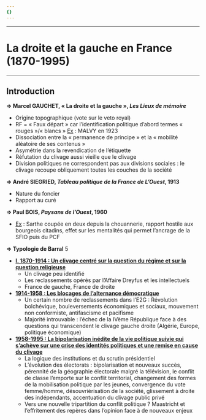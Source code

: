 ```yaml
---
{}
---
```

***
# La droite et la gauche en France (1870-1995)
***
## Introduction 

**⇒ Marcel GAUCHET, « La droite et la gauche », *Les Lieux de mémoire***
- Origine topographique (vote sur le veto royal)
- RF = « Faux départ » car l’identification politique d’abord termes « rouges »/« blancs » <u>Ex</u> : MALVY en 1923
- Dissociation entre la « permanence de principe » et la « mobilité aléatoire de ses contenus »
- Asymétrie dans la revendication de l’étiquette 
- Réfutation du clivage aussi vieille que le clivage 
- Division politiques ne correspondent pas aux divisions sociales : le clivage recoupe obliquement toutes les couches de la société 

**⇒ André SIEGRIED, *Tableau politique de la France de L’Ouest*, 1913**
- Nature du foncier 
- Rapport au curé 

**⇒ Paul BOIS, *Paysans de l’Ouest*, 1960**
- <u>Ex</u> : Sarthe coupée en deux depuis la chouannerie, rapport hostile aux bourgeois citadins, effet sur les mentalités qui permet l’ancrage de la SFIO puis du PCF 

**⇒ Typologie de Barral** 5

- <u><b>I. 1870-1914 : Un clivage centré sur la question du régime et sur la question religieuse</u></b> 
	- Un clivage peu identifié 
	- Les reclassements opérés par l’Affaire Dreyfus et les intellectuels 
	- France de gauche, France de droite 
- <u><b>1914-1958 : Les blocages de l’alternance démocratique</u></b> 
	- Un certain nombre de reclassements dans l’E2G : Révolution bolchévique, bouleversements économiques et sociaux, mouvement non conformiste,  antifascisme et pacifisme
	- Majorité introuvable : l’échec de la IVème République face à des questions qui transcendent le clivage gauche droite (Algérie, Europe, politique économique)
- <u><b>1958-1995 : La bipolarisation inédite de la vie politique suivie qui s’achève sur une crise des identités politiques et une remise en cause du clivage</u></b> 
	- La logique des institutions et du scrutin présidentiel 
	- L’évolution des électorats : bipolarisation et nouveaux succès, pérennité de la géographie électorale malgré la télévision, le conflit de classe l’emporte sur le conflit territorial, changement des formes de la mobilisation politique par les jeunes, convergence du vote femme/homme, désouvriérisation de la société, glissement à droite des indépendants, accentuation du clivage public privé   
	- Vers une nouvelle tripartition du conflit politique ? Maastricht et l’effritement des repères dans l’opinion face à de nouveaux enjeux 